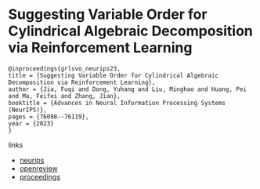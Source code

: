 # Suggesting Variable Order for Cylindrical Algebraic Decomposition via Reinforcement Learning

```
@inproceedings{grlsvo_neurips23,
title = {Suggesting Variable Order for Cylindrical Algebraic Decomposition via Reinforcement Learning},
author = {Jia, Fuqi and Dong, Yuhang and Liu, Minghao and Huang, Pei and Ma, Feifei and Zhang, Jian},
booktitle = {Advances in Neural Information Processing Systems (NeurIPS)},
pages = {76098--76119},
year = {2023}
}
```

links
- [neurips](https://nips.cc/Conferences/2023/Schedule?showEvent=70104)
- [openreview](https://openreview.net/forum?id=vNsdFwjPtL)
- [proceedings](https://papers.nips.cc//paper_files/paper/2023/hash/efcb5b06ce8bb672ffa26b9dc5cdd0f9-Abstract-Conference.html)
